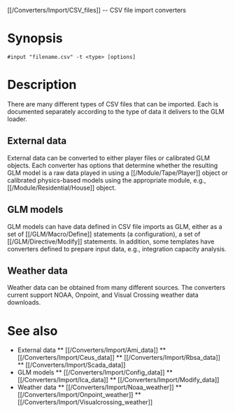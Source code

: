 [[/Converters/Import/CSV_files]] -- CSV file import converters

# Synopsis

~~~
#input "filename.csv" -t <type> [options]
~~~

# Description

There are many different types of CSV files that can be imported. Each is documented separately according to the type of data it delivers to the GLM loader.

## External data

External data can be converted to either player files or calibrated GLM objects. Each converter has options that determine whether the resulting GLM model is a raw data played in using a [[/Module/Tape/Player]] object or calibrated physics-based models using the appropriate module, e.g., [[/Module/Residential/House]] object.

## GLM models

GLM models can have data defined in CSV file imports as GLM, either as a set of [[/GLM/Macro/Define]] statements (a configuration), a set of [[/GLM/Directive/Modify]] statements.  In addition, some templates have converters defined to prepare input data, e.g., integration capacity analysis.

## Weather data

Weather data can be obtained from many different sources.  The converters current support NOAA, Onpoint, and Visual Crossing weather data downloads.

# See also

* External data
** [[/Converters/Import/Ami_data]]
** [[/Converters/Import/Ceus_data]]
** [[/Converters/Import/Rbsa_data]]
** [[/Converters/Import/Scada_data]]
* GLM models
** [[/Converters/Import/Config_data]]
** [[/Converters/Import/Ica_data]]
** [[/Converters/Import/Modify_data]]
* Weather data
** [[/Converters/Import/Noaa_weather]]
** [[/Converters/Import/Onpoint_weather]]
** [[/Converters/Import/Visualcrossing_weather]]
